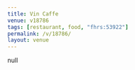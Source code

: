 ```yaml
---
title: Vin Caffe
venue: v18786
tags: [restaurant, food, "fhrs:53922"]
permalink: /v/18786/
layout: venue
---
```

null